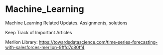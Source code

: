 # Machine_Learning
Machine Learning Related Updates. Assignments, solutions

Keep Track of Important Articles

Merlion Library: https://towardsdatascience.com/time-series-forecasting-with-salesforces-merlion-9fffd7c80ff4
